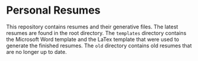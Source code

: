 # Personal Resumes

This repository contains resumes and their generative files. The latest resumes are found in the root directory. The `templates` directory contains the Microsoft Word template and the LaTex template that were used to generate the finished resumes. The `old` directory contains old resumes that are no longer up to date.



